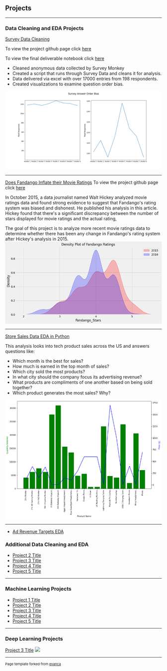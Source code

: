 ## Projects

---

### Data Cleaning and EDA Projects 

[Survey Data Cleaning](/sample_page)

To view the project github page click [here](https://github.com/gfulham/survey_monkey) 

To view the final deliverable notebook click [here](https://nbviewer.jupyter.org/github/gfulham/survey_monkey/blob/main/deliver/2021-03-29-GTF-survey-monkey-final-deliver.ipynb)

- Cleaned anonymous data collected by Survey Monkey
- Created a script that runs through Survey Data and cleans it for analysis. 
- Data delivered via excel with over 17000 entries from 198 respondents. 
- Created visualizations to examine question order bias.
<img src="images/survey-answer-order-bias.png?raw=true"/>

---
[Does Fandango Inflate their Movie Ratings](/pdf/sample_presentation.pdf)
To view the project github page click [here](https://github.com/gfulham/Fandango-movie-ratings) 

In October 2015, a data journalist named Walt Hickey analyzed movie ratings data and found strong evidence to suggest that Fandango's rating system was biased and dishonest. He published his analysis in this article. Hickey found that there's a significant discrepancy between the number of stars displayed for movie ratings and the actual rating,

The goal of this project is to analyze more recent movie ratings data to determine whether there has been any change in Fandango's rating system after Hickey's analysis in 2015.
<img src="images/Density-plot-fandango-ratings.png?raw=true"/>

---
[Store Sales Data EDA in Python](http://example.com/)

This analysis looks into tech product sales across the US and answers questions like:

 - Which month is the best for sales?
 - How much is earned in the top month of sales?
 - Which city sold the most products?
 - In what city should the company focus its advertising revenue?
 - What products are compliments of one another based on being sold together?
 - Which product generates the most sales? Why?
<img src="images/product-qualtity-sales-barchart.png?raw=true"/>

---

- [Ad Revenue Targets EDA](https://github.com/gfulham/Best-Ad-Revenue-Targets-for-Mobile-Apps/blob/main/notebooks/Ad_revenue_for_moblie_apps.ipynb)

### Additional Data Cleaning and EDA

- [Project 2 Title](http://example.com/)
- [Project 3 Title](http://example.com/)
- [Project 4 Title](http://example.com/)
- [Project 5 Title](http://example.com/)
---
### Machine Learning Projects

- [Project 1 Title](https://github.com/gfulham/Best-Ad-Revenue-Targets-for-Mobile-Apps/blob/main/notebooks/Ad_revenue_for_moblie_apps.ipynb)
- [Project 2 Title](http://example.com/)
- [Project 3 Title](http://example.com/)
- [Project 4 Title](http://example.com/)
- [Project 5 Title](http://example.com/)

---

### Deep Learning Projects
[Project 3 Title](http://example.com/)
<img src="images/dummy_thumbnail.jpg?raw=true"/>


---
<p style="font-size:11px">Page template forked from <a href="https://github.com/evanca/quick-portfolio">evanca</a></p>
<!-- Remove above link if you don't want to attibute -->
